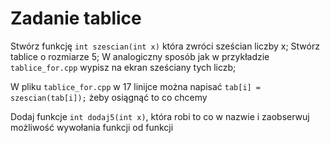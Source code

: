 # Zadanie tablice

Stwórz funkcję `int szescian(int x)` która zwróci sześcian liczby x;
Stwórz tablice o rozmiarze 5;
W analogiczny sposób jak w przykładzie `tablice_for.cpp` wypisz na ekran sześciany tych liczb;

W pliku `tablice_for.cpp` w 17 linijce można napisać
`tab[i] = szescian(tab[i]);`
żeby osiągnąć to co chcemy







Dodaj funkcje `int dodaj5(int x)`, która robi to co w nazwie i zaobserwuj możliwość wywołania funkcji od funkcji
